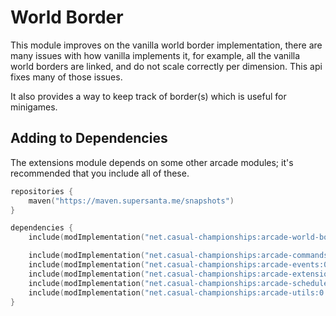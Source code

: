 # World Border

This module improves on the vanilla world border implementation, there are many issues
with how vanilla implements it, for example, all the vanilla world borders are linked,
and do not scale correctly per dimension. This api fixes many of those issues.

It also provides a way to keep track of border(s) which is useful for minigames.

## Adding to Dependencies

The extensions module depends on some other arcade modules; it's recommended that you
include all of these.

```kts
repositories {
    maven("https://maven.supersanta.me/snapshots")
}

dependencies {
    include(modImplementation("net.casual-championships:arcade-world-border:0.3.0-alpha.12+1.21.1")!!)

    include(modImplementation("net.casual-championships:arcade-commands:0.3.0-alpha.12+1.21.1")!!)
    include(modImplementation("net.casual-championships:arcade-events:0.3.0-alpha.12+1.21.1")!!)
    include(modImplementation("net.casual-championships:arcade-extensions:0.3.0-alpha.12+1.21.1")!!)
    include(modImplementation("net.casual-championships:arcade-scheduler:0.3.0-alpha.12+1.21.1")!!)
    include(modImplementation("net.casual-championships:arcade-utils:0.3.0-alpha.12+1.21.1")!!)
}
```
